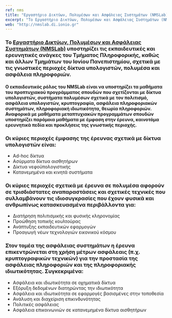 ```yaml
---
ref: nms
title: "Εργαστήριο Δικτύων, Πολυμέσων και Ασφάλειας Συστημάτων (NMSLab)"
excerpt: "Το Εργαστήριο Δικτύων, Πολυμέσων και Ασφάλειας Συστημάτων (NMSLab) υποστηρίζει τις εκπαιδευτικές και ερευνητικές ανάγκες του Τμήματος Πληροφορικής, καθώς και άλλων Τμημάτων του Ιονίου Πανεπιστημίου, σχετικά με τις γνωστικές περιοχές δίκτυα υπολογιστών, πολυμέσα και ασφάλεια πληροφοριών."
web: "http://nmslab.di.ionio.gr"
---
```


### Το [Εργαστήριο Δικτύων, Πολυμέσων και Ασφάλειας Συστημάτων (NMSLab)](http://nmslab.di.ionio.gr) υποστηρίζει τις εκπαιδευτικές και ερευνητικές ανάγκες του Τμήματος Πληροφορικής, καθώς και άλλων Τμημάτων του Ιονίου Πανεπιστημίου, σχετικά με τις γνωστικές περιοχές δίκτυα υπολογιστών, πολυμέσα και ασφάλεια πληροφοριών.

#### Ο εκπαιδευτικός ρόλος του NMSLab είναι να υποστηρίζει τα μαθήματα του προπτυχιακού προγράμματος σπουδών που σχετίζονται με δίκτυα υπολογιστών, συστήματα πολυμέσων σχετικά με τον πολιτισμό, ασφάλεια υπολογιστών, κρυπτογραφία, ασφάλεια πληροφοριακών συστημάτων, πληροφοριακή ιδιωτικότητα, θεωρία πληροφοριών. Αναφορικά με μαθήματα μεταπτυχιακών προγραμμάτων σπουδών υποστηρίζει παρόμοια μαθήματα με έμφαση στην έρευνα, καινοτόμα ερευνητικά πεδία και προκλήσεις της γνωστικής περιοχής.

### Οι κύριες περιοχές έμφασης της έρευνας σχετικά με δίκτυα υπολογιστών είναι:
- Ad-hoc δίκτυα
- Ασύρματα δίκτυα αισθητήρων
- Δίκτυα νεφοϋπολογιστικής
- Κατανεμημένα και κινητά συστήματα

### Οι κύριες περιοχές σχετικά με έρευνα σε πολυμέσα αφορούν σε τρισδιάστατες αναπαραστάσεις και σχετικές τεχνικές που συλλαμβάνουν τις ιδιοσυγκρασίες που έχουν φυσικά και ανθρωπίνως κατασκευασμένα περιβάλλοντα για:
- Διατήρηση πολιτισμικής και φυσικής κληρονομίας
- Προώθηση τοπικής κουλτούρας
- Ανάπτυξης εκπαιδευτικών εφαρμογών
- Προαγωγή νέων τεχνολογιών εικονικού κόσμου

### Στον τομέα της ασφάλειας συστημάτων η έρευνα επικεντρώνεται στη χρήση μέτρων ασφάλεαις (π.χ. κρυπτογραφικών τεχνικών) για την προστασία της ασφάλειας πληροφοριών και της πληροφοριακής ιδιωτικότητας. Συγκεκριμένα:
- Ασφάλεια και ιδιωτικότητα σε οχηματικά δίκτυα
- Εξόρυξη δεδομένων διατηρώντας την ιδιωτικότητα
- Ασφάλεια και ιδιωτικότητα σε εφαρμογές βασισμένες στην τοποθεσία
- Ανάλυση και διαχείριση επικινδυνότητας
- Πολιτικές ασφάλειας
- Ασφάλεια επικοινωνιών σε κατανεμημένα δίκτυα αισθητήρων



